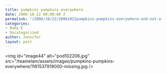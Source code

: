 ```yaml
---
title: pumpkins pumpkins everywhere
date: 2006-10-22 00:00:00 Z
permalink: "/2006/10/22/20061022pumpkins-pumpkins-everywhere-and-not-a-drop-to-drink/"
categories:
- Baby E
- Uncategorized
author: Jennifer
layout: post
---
```


<img id="image44" alt="pod102206.jpg" src="/teamelam/assets/images/pumpkins-pumpkins-everywhere/1161537919000-missing.jpg />
